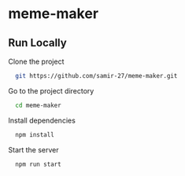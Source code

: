 # meme-maker
## Run Locally

Clone the project

```bash
  git https://github.com/samir-27/meme-maker.git
```

Go to the project directory

```bash
  cd meme-maker
```

Install dependencies

```bash
  npm install
```

Start the server

```bash
  npm run start
```